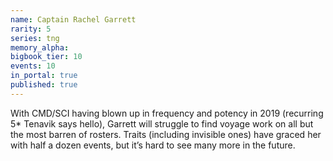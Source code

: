 ```yaml
---
name: Captain Rachel Garrett
rarity: 5
series: tng
memory_alpha:
bigbook_tier: 10
events: 10
in_portal: true
published: true
---
```


With CMD/SCI having blown up in frequency and potency in 2019 (recurring 5* Tenavik says hello), Garrett will struggle to find voyage work on all but the most barren of rosters. Traits (including invisible ones) have graced her with half a dozen events, but it’s hard to see many more in the future.
